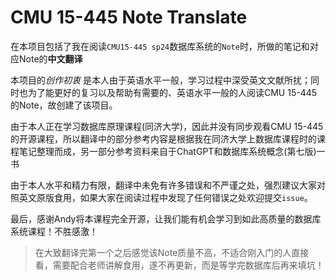 # CMU 15-445 Note Translate

在本项目包括了我在阅读`CMU15-445 sp24`数据库系统的`Note`时，所做的笔记和对应Note的**中文翻译**  

本项目的*创作初衷* 是本人由于英语水平一般，学习过程中深受英文文献所扰；同时也为了能更好的复习以及帮助有需要的、英语水平一般的人阅读CMU 15-445的Note，故创建了该项目。  

由于本人正在学习数据库原理课程(同济大学)，因此并没有同步观看CMU 15-445的开源课程，所以翻译中的部分参考内容是根据我在同济大学上数据库课程时的课程笔记整理而成，另一部分参考资料来自于ChatGPT和数据库系统概念(第七版)一书  

由于本人水平和精力有限，翻译中未免有许多错误和不严谨之处，强烈建议大家对照英文原版食用，如果大家在阅读过程中发现了任何错误之处欢迎提交`issue`。  

最后，感谢Andy将本课程完全开源，让我们能有机会学习到如此高质量的数据库系统课程！不胜感激！

> 在大致翻译完第一个之后感觉该Note质量不高，不适合刚入门的人直接看，需要配合老师讲解食用，遂不再更新，而是等学完数据库后再来填坑！
